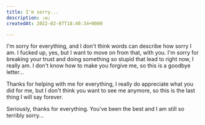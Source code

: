 ```yaml
---
title: I'm sorry...
description: ;w;
createdAt: 2022-02-07T18:40:34+0000

---
```


I'm sorry for everything, and I don't think words can describe how sorry I am. I fucked up, yes, but I want to move on from that, with you.
I'm sorry for breaking your trust and doing something so stupid that lead to right now, I really am. I don't know how to make you forgive me,
so this is a goodbye letter...

Thanks for helping with me for everything, I really do appreciate what you did for me, but I don't think you want to see me anymore, so this
is the last thing I will say forever.

Seriously, thanks for everything. You've been the best and I am still so terribly sorry...
